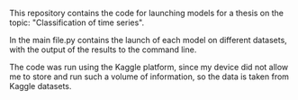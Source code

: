 This repository contains the code for launching models for a thesis on the topic: "Classification of time series". 

In the main file.py contains the launch of each model on different datasets, with the output of the results to the command line.

The code was run using the Kaggle platform, since my device did not allow me to store and run such a volume of information, so the data is taken from Kaggle datasets.
